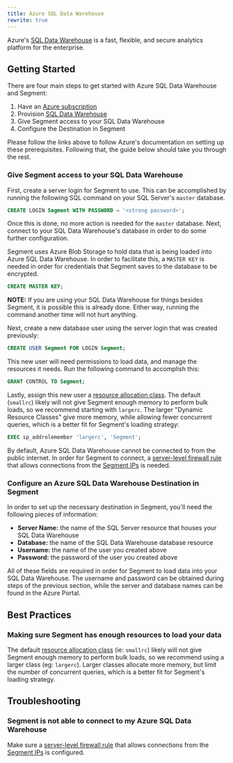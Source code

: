 ```yaml
---
title: Azure SQL Data Warehouse
rewrite: true
---
```


Azure's [SQL Data Warehouse](https://azure.microsoft.com/en-us/services/sql-data-warehouse/) is a fast, flexible, and secure analytics platform for the enterprise.

## Getting Started

There are four main steps to get started with Azure SQL Data Warehouse and Segment:

1. Have an [Azure subscription](https://azure.microsoft.com/en-us/free/)
2. Provision [SQL Data Warehouse](https://docs.microsoft.com/en-us/azure/sql-data-warehouse/create-data-warehouse-portal)
3. Give Segment access to your SQL Data Warehouse
4. Configure the Destination in Segment

Please follow the links above to follow Azure's documentation on setting up these prerequisites. Following that, the guide below should take you through the rest.

### Give Segment access to your SQL Data Warehouse

First, create a server login for Segment to use. This can be accomplished by running the following SQL command on your SQL Server's `master` database.

```sql
CREATE LOGIN Segment WITH PASSWORD = '<strong password>';
```

Once this is done, no more action is needed for the `master` database. Next, connect to your SQL Data Warehouse's database in order to do some further configuration.

Segment uses Azure Blob Storage to hold data that is being loaded into Azure SQL Data Warehouse. In order to facilitate this, a `MASTER KEY` is needed in order for credentials that Segment saves to the database to be encrypted.

```sql
CREATE MASTER KEY;
```

**NOTE:** If you are using your SQL Data Warehouse for things besides Segment, it is possible this is already done. Either way, running the command another time will not hurt anything.

Next, create a new database user using the server login that was created previously:

```sql
CREATE USER Segment FOR LOGIN Segment;
```

This new user will need permissions to load data, and manage the resources it needs. Run the following command to accomplish this:

```sql
GRANT CONTROL TO Segment;
```

Lastly, assign this new user a [resource allocation class](https://docs.microsoft.com/en-us/azure/sql-data-warehouse/resource-classes-for-workload-management). The default (`smallrc`) likely will not give Segment enough memory to perform bulk loads, so we recommend starting with `largerc`. The larger "Dynamic Resource Classes" give more memory, while allowing fewer concurrent queries, which is a better fit for Segment's loading strategy:

```sql
EXEC sp_addrolemember 'largerc', 'Segment';
```

By default, Azure SQL Data Warehouse cannot be connected to from the public internet. In order for Segment to connect, a [server-level firewall rule](https://docs.microsoft.com/en-us/azure/sql-data-warehouse/create-data-warehouse-portal#create-a-server-level-firewall-rule) that allows connections from the [Segment IPs](/docs/guides/warehouses/which-ips-should-i-whitelist/) is needed.

### Configure an Azure SQL Data Warehouse Destination in Segment

In order to set up the necessary destination in Segment, you'll need the following pieces of information:

 - **Server Name:** the name of the SQL Server resource that houses your SQL Data Warehouse
 - **Database:** the name of the SQL Data Warehouse database resource
 - **Username:** the name of the user you created above
 - **Password:** the password of the user you created above

All of these fields are required in order for Segment to load data into your SQL Data Warehouse. The username and password can be obtained during steps of the previous section, while the server and database names can be found in the Azure Portal.

## Best Practices

### Making sure Segment has enough resources to load your data

The default [resource allocation class](https://docs.microsoft.com/en-us/azure/sql-data-warehouse/resource-classes-for-workload-management) (ie: `smallrc`) likely will not give Segment enough memory to perform bulk loads, so we recommend using a larger class (eg: `largerc`). Larger classes allocate more memory, but limit the number of concurrent queries, which is a better fit for Segment's loading strategy.

## Troubleshooting

### Segment is not able to connect to my Azure SQL Data Warehouse

Make sure a [server-level firewall rule](https://docs.microsoft.com/en-us/azure/sql-data-warehouse/create-data-warehouse-portal#create-a-server-level-firewall-rule) that allows connections from the [Segment IPs](/docs/guides/warehouses/which-ips-should-i-whitelist/) is configured.
